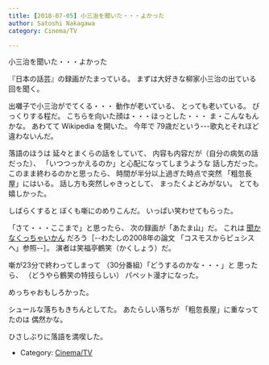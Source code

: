 ```yaml
---
title: [2018-07-05] 小三治を聞いた・・・よかった
author: Satoshi Nakagawa
category: Cinema/TV

---
```


小三治を聞いた・・・よかった

 『日本の話芸』の録画がたまっている。
まずは大好きな柳家小三治の出ている回を聞く。

 出囃子で小三治がでてくる・・・
動作が老いている、
とっても老いている。
びっくりする程だ。
こちらを向いた顔は・・・ほっとした・・・
ま・こんなもんかな。
あわてて
Wikipedia を開いた。
今年で
79歳だという---歌丸とそれほど違わないんだ。

 落語のほうは
延々とまくらの話をしていて、
内容も内容だが（自分の病気の話だった）、
「いつつっかえるのか」と心配になってしまうような
話し方だった。
このまま終わるのかと思ったら、
時間が半分以上過ぎた時点で突然
「粗忽長屋」にはいる。
話し方も突然しゃきっとして、
まったくよどみがない。
とても嬉しかった。

 しばらくすると
ぼくも噺にのめりこんだ。
いっぱい笑わせてもらった。

<!--more-->

 「さて・・・ここまで」と思ったら、
次の録画が「あたま山」だ。
これは
[聞かなくっちゃいかん](/~satoshi/anthrop/class/develpment/atamayama.html)
だろう［--わたしの2008年の論文
「コスモスからピュシスへ」参照--］。
演者は笑福亭鶴笑（かくしょう）だ。

 噺が23分で終わってしまって
（30分番組）「どうするのかな・・・」と
思ったら、
（どうやら鶴笑の特技らしい）
パペット漫才になった。

 めっちゃおもしろかった。

 シュールな落ちもきちんとしてた。
あたらしい落ちが
「粗忽長屋」に重なってたのは
偶然かな。

 ひさしぶりに落語を満喫した。

- Category: [Cinema/TV](https://merapano.github.io/categories.html#Cinema/TV)

